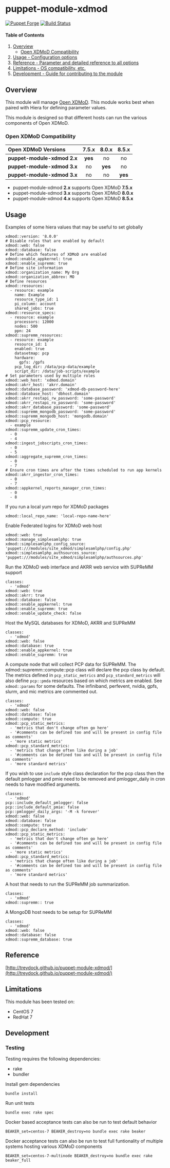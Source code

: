 # puppet-module-xdmod

[![Puppet Forge](http://img.shields.io/puppetforge/v/treydock/xdmod.svg)](https://forge.puppetlabs.com/treydock/xdmod)
[![Build Status](https://travis-ci.org/treydock/puppet-module-xdmod.svg?branch=master)](https://travis-ci.org/treydock/puppet-module-xdmod)

#### Table of Contents

1. [Overview](#overview)
    * [Open XDMoD Compatibility](#open-xdmod-compatibility)
2. [Usage - Configuration options](#usage)
3. [Reference - Parameter and detailed reference to all options](#reference)
4. [Limitations - OS compatibility, etc.](#limitations)
5. [Development - Guide for contributing to the module](#development)

## Overview

This module will manage [Open XDMoD](http://xdmod.sourceforge.net/).  This module works best when paired with Hiera for defining parameter values.

This module is designed so that different hosts can run the various components of Open XDMoD.

### Open XDMoD Compatibility

Open XDMoD Versions         | 7.5.x   | 8.0.x   | 8.5.x  |
:---------------------------|:-------:|:-------:|:------:|
**puppet-module-xdmod 2.x** | **yes** | no      | no     |
**puppet-module-xdmod 3.x** | no      | **yes** | no     |
**puppet-module-xdmod 3.x** | no      | no      | **yes**|

* puppet-module-xdmod **2.x** supports Open XDMoD **7.5.x**
* puppet-module-xdmod **3.x** supports Open XDMoD **8.0.x**
* puppet-module-xdmod **4.x** supports Open XDMoD **8.5.x**

## Usage

Examples of some hiera values that may be useful to set globally

    xdmod::version: '8.0.0'
    # Disable roles that are enabled by default
    xdmod::web: false
    xdmod::database: false
    # Define which features of XDMoD are enabled
    xdmod::enable_appkernel: true
    xdmod::enable_supremm: true
    # Define site information
    xdmod::organization_name: My Org
    xdmod::organization_abbrev: MO
    # Define resources
    xdmod::resources:
      - resource: example
        name: Example
        resource_type_id: 1
        pi_column: account
        shared_jobs: true
    xdmod::resource_specs:
      - resource: example
        processors: 12000
        nodes: 500
        ppn: 24
    xdmod::supremm_resources:
      - resource: example
        resource_id: 1
        enabled: true
        datasetmap: pcp
        hardware:
          gpfs: /gpfs
        pcp_log_dir: /data/pcp-data/example
        script_dir: /data/job-scripts/example
    # Set parameters used by multiple roles
    xdmod::web_host: 'xdmod.domain'
    xdmod::akrr_host: 'akrr.domain'
    xdmod::database_password: 'xdmod-db-password-here'
    xdmod::database_host: 'dbhost.domain'
    xdmod::akrr_restapi_rw_password: 'some-password'
    xdmod::akrr_restapi_ro_password: 'some-password'
    xdmod::akrr_database_password: 'some-password'
    xdmod::supremm_mongodb_password: 'some-password'
    xdmod::supremm_mongodb_host: 'mongodb.domain'
    xdmod::pcp_resource:
      - example
    xdmod::supremm_update_cron_times:
      - 0
      - 4
    xdmod::ingest_jobscripts_cron_times:
      - 0
      - 5
    xdmod::aggregate_supremm_cron_times:
      - 0
      - 7
    # Ensure cron times are after the times scheduled to run app kernels
    xdmod::akrr_ingestor_cron_times:
      - 0
      - 7
    xdmod::appkernel_reports_manager_cron_times:
      - 0
      - 8

If you run a local yum repo for XDMoD packages

    xdmod::local_repo_name: 'local-repo-name-here'

Enable Federated logins for XDMoD web host

    xdmod::web: true
    xdmod::manage_simplesamlphp: true
    xdmod::simplesamlphp_config_source: 'puppet:///modules/site_xdmod/simplesamlphp/config.php'
    xdmod::simplesamlphp_authsources_source: 'puppet:///modules/site_xdmod/simplesamlphp/authsources.php'

Run the XDMoD web interface and AKRR web service with SUPReMM support

    classes:
      - 'xdmod'
    xdmod::web: true
    xdmod::akrr: true
    xdmod::database: false
    xdmod::enable_appkernel: true
    xdmod::enable_supremm: true
    xdmod::enable_update_check: false

Host the MySQL databases for XDMoD, AKRR and SUPReMM

    classes:
      - 'xdmod'
    xdmod::web: false
    xdmod::database: true
    xdmod::enable_appkernel: true
    xdmod::enable_supremm: true

A compute node that will collect PCP data for SUPReMM.  The xdmod::supremm::compute::pcp class will declare the pcp class by default.  The metrics defined in `pcp_static_metrics` and `pcp_standard_metrics` will also define `pcp::pmda` resources based on which metrics are enabled.  See `xdmod::params` for some defaults.  The infiniband, perfevent, nvidia, gpfs, slurm, and mic metrics are commented out.

    classes:
      - 'xdmod'
    xdmod::web: false
    xdmod::database: false
    xdmod::compute: true
    xdmod::pcp_static_metrics:
      - 'metrics that don't change often go here'
      - '#comments can be defined too and will be present in config file as comments'
      - 'more static metrics'
    xdmod::pcp_standard_metrics:
      - 'metrics that change often like during a job'
      - '#comments can be defined too and will be present in config file as comments'
      - 'more standard metrics'

If you wish to use `include` style class declaration for the pcp class then the default pmlogger and pmie need to be removed and pmlogger_daily in cron needs to have modified arguments.

    classes:
      - 'xdmod'
    pcp::include_default_pmlogger: false
    pcp::include_default_pmie: false
    pcp::pmlogger_daily_args: '-M -k forever'
    xdmod::web: false
    xdmod::database: false
    xdmod::compute: true
    xdmod::pcp_declare_method: 'include'
    xdmod::pcp_static_metrics:
      - 'metrics that don't change often go here'
      - '#comments can be defined too and will be present in config file as comments'
      - 'more static metrics'
    xdmod::pcp_standard_metrics:
      - 'metrics that change often like during a job'
      - '#comments can be defined too and will be present in config file as comments'
      - 'more standard metrics'

A host that needs to run the SUPReMM job summarization.

    classes:
      - 'xdmod'
    xdmod::supremm:: true

A MongoDB host needs to be setup for SUPReMM

    classes:
      - 'xdmod'
    xdmod::web: false
    xdmod::database: false
    xdmod::supremm_database: true

## Reference

[http://treydock.github.io/puppet-module-xdmod/](http://treydock.github.io/puppet-module-xdmod/)

## Limitations

This module has been tested on:

* CentOS 7
* RedHat 7

## Development

### Testing

Testing requires the following dependencies:

* rake
* bundler

Install gem dependencies

    bundle install

Run unit tests

    bundle exec rake spec

Docker based acceptance tests can also be run to test default behavior

    BEAKER_set=centos-7 BEAKER_destroy=no bundle exec rake beaker

Docker acceptance tests can also be run to test full funtionality of multiple systems hosting various XDMoD components

    BEAKER_set=centos-7-multinode BEAKER_destroy=no bundle exec rake beaker_full
